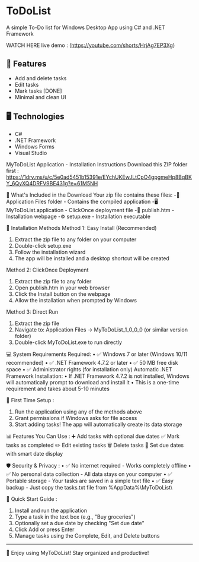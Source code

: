 # ToDoList
A simple To-Do list for Windows Desktop App using C# and .NET Framework

WATCH HERE live demo : (https://youtube.com/shorts/HrjAg7EP3Xg)

## 🚀 Features
- Add and delete tasks
- Edit tasks
- Mark tasks [DONE]
- Minimal and clean UI

## 🖥️ Technologies
- C#
- .NET Framework
- Windows Forms
- Visual Studio

MyToDoList Application - Installation Instructions
Download this ZIP folder first : https://1drv.ms/u/c/5e0ad5451b15391e/EYchUKEwJLtCpO4gpgmeHp8BqBKY_6QyXQ4DRFV9BE431g?e=61M5NH


📁 What's Included in the Download
Your zip file contains these files:
-📂 Application Files folder - Contains the compiled application
-🖥️ MyToDoList.application - ClickOnce deployment file
-📄 publish.htm - Installation webpage
-⚙️ setup.exe - Installation executable

🚀 Installation Methods
Method 1: Easy Install (Recommended)
1.	Extract the zip file to any folder on your computer
2.	Double-click setup.exe
3.	Follow the installation wizard
4.	The app will be installed and a desktop shortcut will be created

Method 2: ClickOnce Deployment
1.	Extract the zip file to any folder
2.	Open publish.htm in your web browser
3.	Click the Install button on the webpage
4.	Allow the installation when prompted by Windows

Method 3: Direct Run
1.	Extract the zip file
2.	Navigate to: Application Files → MyToDoList_1_0_0_0 (or similar version folder)
3.	Double-click MyToDoList.exe to run directly

💻 System Requirements
Required:
•	✅ Windows 7 or later (Windows 10/11 recommended)
•	✅ .NET Framework 4.7.2 or later
•	✅ 50 MB free disk space
•	✅ Administrator rights (for installation only)
Automatic .NET Framework Installation:
•	If .NET Framework 4.7.2 is not installed, Windows will automatically prompt to download and install it
•	This is a one-time requirement and takes about 5-10 minutes

🔧 First Time Setup :
1.	Run the application using any of the methods above
2.	Grant permissions if Windows asks for file access
3.	Start adding tasks! The app will automatically create its data storage

📊 Features You Can Use :
➕ Add tasks with optional due dates
✅ Mark tasks as completed
✏️ Edit existing tasks
🗑️ Delete tasks
📅 Set due dates with smart date display

🛡️ Security & Privacy :
•	✅ No internet required - Works completely offline
•	✅ No personal data collection - All data stays on your computer
•	✅ Portable storage - Your tasks are saved in a simple text file
•	✅ Easy backup - Just copy the tasks.txt file from %AppData%\MyToDoList\

🎯 Quick Start Guide :
1.	Install and run the application
2.	Type a task in the text box (e.g., "Buy groceries")
3.	Optionally set a due date by checking "Set due date"
4.	Click Add or press Enter
5.	Manage tasks using the Complete, Edit, and Delete buttons
---
🎉 Enjoy using MyToDoList! Stay organized and productive!
